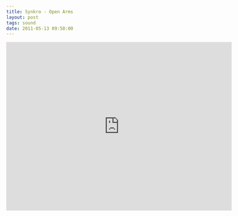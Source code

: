 ```yaml
---
title: Synkro - Open Arms
layout: post
tags: sound
date: 2011-05-13 09:50:00
---
```

<iframe width="603" height="452" src="https://www.youtube.com/embed/-zn5vbP6l7M" frameborder="0" allowfullscreen="true"></iframe>
